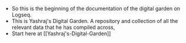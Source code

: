 - So this is the beginning of the documentation of the digital garden on Logseq.
- This is Yashraj's Digital Garden. A repository and collection of all the relevant data that he has compiled across,
- Start here at [[Yashraj's-Digital-Garden]]